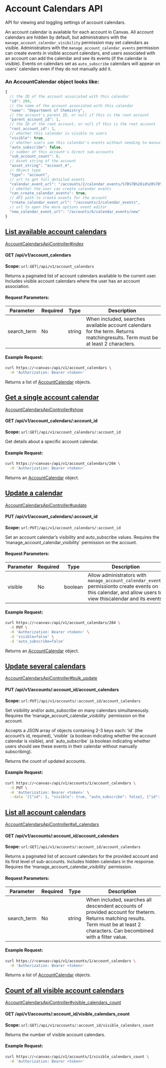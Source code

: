 




# Account Calendars API





<p>API for viewing and toggling settings of account calendars.</p>

<p>An account calendar is available for each account in Canvas. All account calendars
are hidden by default, but administrators with the <code>manage_account_calendar_visibility</code>
permission may set calendars as visible. Administrators with the
<code>manage_account_calendar_events</code> permission can create events in visible account
calendars, and users associated with an account can add the calendar and see its
events (if the calendar is visible). Events on calendars set as <code>auto_subscribe</code>
calendars will appear on users&#39; calendars even if they do not manually add it.</p>





  
### <a name="AccountCalendar">An AccountCalendar object looks like:</a>

```js
{
  // the ID of the account associated with this calendar
  "id": 204,
  // the name of the account associated with this calendar
  "name": "Department of Chemistry",
  // the account's parent ID, or null if this is the root account
  "parent_account_id": 1,
  // the ID of the root account, or null if this is the root account
  "root_account_id": 1,
  // whether this calendar is visible to users
  "visible": true,
  // whether users see this calendar's events without needing to manually add it
  "auto_subscribe": false,
  // number of this account's direct sub-accounts
  "sub_account_count": 0,
  // Asset string of the account
  "asset_string": "account_4",
  // Object type
  "type": "account",
  // url to get full detailed events
  "calendar_event_url": "/accounts/2/calendar_events/%7B%7B%20id%20%7D%7D",
  // whether the user can create calendar events
  "can_create_calendar_events": true,
  // API path to create events for the account
  "create_calendar_event_url": "/accounts/2/calendar_events",
  // url to open the more options event editor
  "new_calendar_event_url": "/accounts/6/calendar_events/new"
}
```
  
  






  


## [List available account calendars](#method.account_calendars_api.index)<a name='method.account_calendars_api.index'></a>


[AccountCalendarsApiController#index](https://github.com/instructure/canvas-lms/blob/master/app/controllers/account_calendars_api_controller.rb)









  
#### GET /api/v1/account_calendars  
**Scope:** `url:GET|/api/v1/account_calendars`



<p>Returns a paginated list of account calendars available to the current user. Includes visible account calendars where the user has an account association.</p>



#### Request Parameters:

| Parameter | Required | Type |  Description |
|-----------|----------|------| -------------|
| search_term | No | string |  When included, searches available account calendars for the term. Returns matchingresults. Term must be at least 2 characters.  | 





#### Example Request:

    
#### <div class='inline'></div>

```bash
curl https://<canvas>/api/v1/account_calendars \
  -H 'Authorization: Bearer <token>'
```
    











Returns a list of 
 [AccountCalendar](account_calendars.md#AccountCalendar) objects.







  


## [Get a single account calendar](#method.account_calendars_api.show)<a name='method.account_calendars_api.show'></a>


[AccountCalendarsApiController#show](https://github.com/instructure/canvas-lms/blob/master/app/controllers/account_calendars_api_controller.rb)









  
#### GET /api/v1/account_calendars/:account_id  
**Scope:** `url:GET|/api/v1/account_calendars/:account_id`



<p>Get details about a specific account calendar.</p>




#### Example Request:

    
#### <div class='inline'></div>

```bash
curl https://<canvas>/api/v1/account_calendars/204 \
  -H 'Authorization: Bearer <token>'
```
    











Returns an
 [AccountCalendar](account_calendars.md#AccountCalendar) object.







  


## [Update a calendar](#method.account_calendars_api.update)<a name='method.account_calendars_api.update'></a>


[AccountCalendarsApiController#update](https://github.com/instructure/canvas-lms/blob/master/app/controllers/account_calendars_api_controller.rb)









  
#### PUT /api/v1/account_calendars/:account_id  
**Scope:** `url:PUT|/api/v1/account_calendars/:account_id`



<p>Set an account calendar’s visibility and auto_subscribe values. Requires the ‘manage_account_calendar_visibility` permission on the account.</p>



#### Request Parameters:

| Parameter | Required | Type |  Description |
|-----------|----------|------| -------------|
| visible | No | boolean |  Allow administrators with `manage_account_calendar_events` permissionto create events on this calendar, and allow users to view thiscalendar and its events.  | | auto_subscribe | No | boolean |  When true, users will automatically see events from this account in theircalendar, even if they haven't manually added that calendar.  | 





#### Example Request:

    
#### <div class='inline'></div>

```bash
curl https://<canvas>/api/v1/account_calendars/204 \
  -X PUT \
  -H 'Authorization: Bearer <token>' \
  -d 'visible=false' \
  -d 'auto_subscribe=false'
```
    











Returns an
 [AccountCalendar](account_calendars.md#AccountCalendar) object.







  


## [Update several calendars](#method.account_calendars_api.bulk_update)<a name='method.account_calendars_api.bulk_update'></a>


[AccountCalendarsApiController#bulk_update](https://github.com/instructure/canvas-lms/blob/master/app/controllers/account_calendars_api_controller.rb)









  
#### PUT /api/v1/accounts/:account_id/account_calendars  
**Scope:** `url:PUT|/api/v1/accounts/:account_id/account_calendars`



<p>Set visibility and/or auto_subscribe on many calendars simultaneously. Requires the ‘manage_account_calendar_visibility` permission on the account.</p>

<p>Accepts a JSON array of objects containing 2-3 keys each: ‘id` (the account’s id, required), ‘visible` (a boolean indicating whether the account calendar is visible), and `auto_subscribe` (a boolean indicating whether users should see these events in their calendar without manually subscribing).</p>

<p>Returns the count of updated accounts.</p>




#### Example Request:

    
#### <div class='inline'></div>

```bash
curl https://<canvas>/api/v1/accounts/1/account_calendars \
  -X PUT \
  -H 'Authorization: Bearer <token>' \
  --data '[{"id": 1, "visible": true, "auto_subscribe": false}, {"id": 13, "visible": false, "auto_subscribe": true}]'
```
    













  


## [List all account calendars](#method.account_calendars_api.all_calendars)<a name='method.account_calendars_api.all_calendars'></a>


[AccountCalendarsApiController#all_calendars](https://github.com/instructure/canvas-lms/blob/master/app/controllers/account_calendars_api_controller.rb)









  
#### GET /api/v1/accounts/:account_id/account_calendars  
**Scope:** `url:GET|/api/v1/accounts/:account_id/account_calendars`



<p>Returns a paginated list of account calendars for the provided account and its first level of sub-accounts. Includes hidden calendars in the response. Requires the ‘manage_account_calendar_visibility` permission.</p>



#### Request Parameters:

| Parameter | Required | Type |  Description |
|-----------|----------|------| -------------|
| search_term | No | string |  When included, searches all descendent accounts of provided account for theterm. Returns matching results. Term must be at least 2 characters. Can becombined with a filter value.  | | filter | No | string |  When included, only returns calendars that are either visible or hidden. Canbe combined with a search term.  Allowed values: `visible`, `hidden`  | 





#### Example Request:

    
#### <div class='inline'></div>

```bash
curl https://<canvas>/api/v1/accounts/1/account_calendars \
  -H 'Authorization: Bearer <token>'
```
    











Returns a list of 
 [AccountCalendar](account_calendars.md#AccountCalendar) objects.







  


## [Count of all visible account calendars](#method.account_calendars_api.visible_calendars_count)<a name='method.account_calendars_api.visible_calendars_count'></a>


[AccountCalendarsApiController#visible_calendars_count](https://github.com/instructure/canvas-lms/blob/master/app/controllers/account_calendars_api_controller.rb)









  
#### GET /api/v1/accounts/:account_id/visible_calendars_count  
**Scope:** `url:GET|/api/v1/accounts/:account_id/visible_calendars_count`



<p>Returns the number of visible account calendars.</p>




#### Example Request:

    
#### <div class='inline'></div>

```bash
curl https://<canvas>/api/v1/accounts/1/visible_calendars_count \
  -H 'Authorization: Bearer <token>'
```
    




















